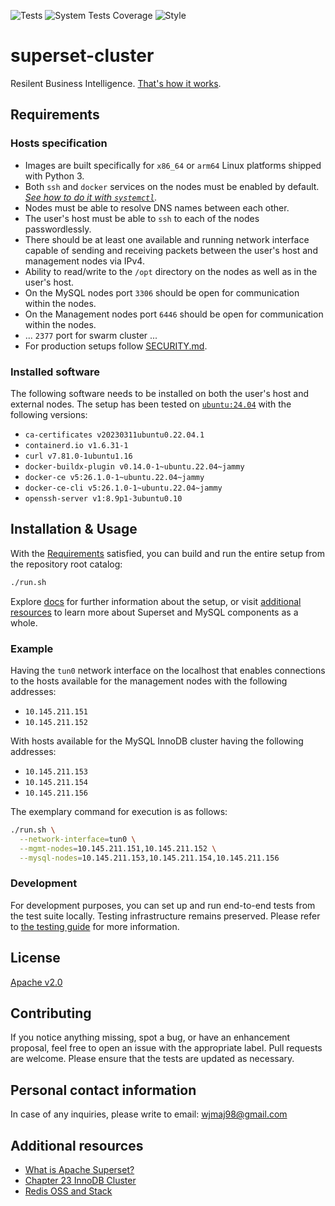 ![Tests](https://github.com/szachovy/superset-cluster/actions/workflows/tests.yml/badge.svg)
![System Tests Coverage](https://img.shields.io/endpoint?url=https://gist.githubusercontent.com/szachovy/d4fd269e226b0ed70954f861129a2756/raw/superset-cluster-codecoverage.json)
![Style](https://github.com/szachovy/superset-cluster/actions/workflows/style.yml/badge.svg)

# superset-cluster

Resilent Business Intelligence.
[That's how it works](docs/ARCHITECTURE.md).

## Requirements

### Hosts specification

* Images are built specifically for `x86_64` or `arm64` Linux platforms shipped with Python 3.
* Both `ssh` and `docker` services on the nodes must be enabled by default.
_[See how to do it with `systemctl`](https://documentation.suse.com/smart/systems-management/html/reference-systemctl-enable-disable-services/index.html#id-1.4)._
* Nodes must be able to resolve DNS names between each other.
* The user's host must be able to `ssh` to each of the nodes passwordlessly.
* There should be at least one available and running network interface capable of sending and receiving packets between the user's host and management nodes via IPv4.
* Ability to read/write to the `/opt` directory on the nodes as well as in the user's host.
* On the MySQL nodes port `3306` should be open for communication within the nodes.
* On the Management nodes port `6446` should be open for communication within the nodes.
* ... `2377` port for swarm cluster ...
* For production setups follow [SECURITY.md](docs/SECURITY.md).

### Installed software

The following software needs to be installed on both the user's host and external nodes. The setup has been tested on [`ubuntu:24.04`](tests/setup/Dockerfile) with the following versions:

* `ca-certificates v20230311ubuntu0.22.04.1`
* `containerd.io v1.6.31-1`
* `curl v7.81.0-1ubuntu1.16`
* `docker-buildx-plugin v0.14.0-1~ubuntu.22.04~jammy`
* `docker-ce v5:26.1.0-1~ubuntu.22.04~jammy`
* `docker-ce-cli v5:26.1.0-1~ubuntu.22.04~jammy`
* `openssh-server v1:8.9p1-3ubuntu0.10`

## Installation & Usage

With the [Requirements](#requirements) satisfied, you can build and run the entire setup from the repository root catalog:

```bash
./run.sh
```

Explore [docs](docs/) for further information about the setup, or visit [additional resources](#additional-resources) to learn more about Superset and MySQL components as a whole.

### Example

Having the `tun0` network interface on the localhost that enables connections to the hosts available for the management nodes with the following addresses:
* `10.145.211.151`
* `10.145.211.152`

With hosts available for the MySQL InnoDB cluster having the following addresses:
* `10.145.211.153`
* `10.145.211.154`
* `10.145.211.156`

The exemplary command for execution is as follows:

```bash
./run.sh \
  --network-interface=tun0 \
  --mgmt-nodes=10.145.211.151,10.145.211.152 \
  --mysql-nodes=10.145.211.153,10.145.211.154,10.145.211.156
```

### Development

For development purposes, you can set up and run end-to-end tests from the test suite locally. Testing infrastructure remains preserved. Please refer to [the testing guide](tests/TESTING.md) for more information.

## License

[Apache v2.0](LICENSE)

## Contributing

If you notice anything missing, spot a bug, or have an enhancement proposal, feel free to open an issue with the appropriate label. Pull requests are welcome. Please ensure that the tests are updated as necessary.

## Personal contact information

In case of any inquiries, please write to email: wjmaj98@gmail.com

## Additional resources

* [What is Apache Superset?](https://superset.apache.org/docs/intro)
* [Chapter 23 InnoDB Cluster](https://dev.mysql.com/doc/refman/8.0/en/mysql-innodb-cluster-introduction.html)
* [Redis OSS and Stack](https://redis.io/docs/latest/operate/oss_and_stack/)
